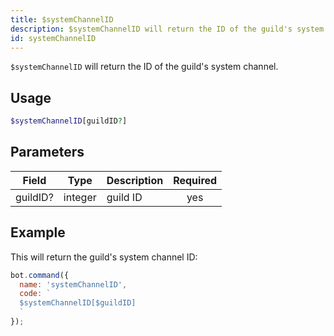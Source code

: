 ```yaml
---
title: $systemChannelID 
description: $systemChannelID will return the ID of the guild's system channel.
id: systemChannelID
---
```


`$systemChannelID` will return the ID of the guild's system channel.

## Usage

```php
$systemChannelID[guildID?]
```

## Parameters 


| Field     | Type    | Description                                        | Required |
|-----------|---------|----------------------------------------------------| :------: |
| guildID?    | integer  | guild ID                             | yes      |


## Example

This will return the guild's system channel ID:

```javascript
bot.command({
  name: 'systemChannelID',
  code: `
  $systemChannelID[$guildID]
  `
});
```

